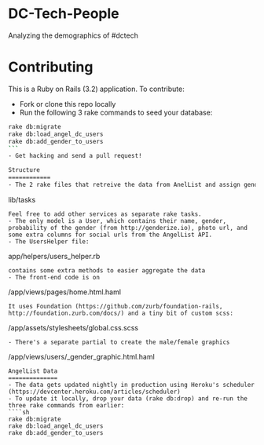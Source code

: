 DC-Tech-People
==============

Analyzing the demographics of #dctech

Contributing
============
This is a Ruby on Rails (3.2) application. To contribute:

- Fork or clone this repo locally
- Run the following 3 rake commands to seed your database:
````sh
rake db:migrate
rake db:load_angel_dc_users
rake db:add_gender_to_users
```
- Get hacking and send a pull request!

Structure
============
- The 2 rake files that retreive the data from AnelList and assign gender to names are in:
````
lib/tasks
````
Feel free to add other services as separate rake tasks.
- The only model is a User, which contains their name, gender, probability of the gender (from http://genderize.io), photo url, and some extra columns for social urls from the AngelList API.
- The UsersHelper file:
````
app/helpers/users_helper.rb
````
contains some extra methods to easier aggregate the data
- The front-end code is on
````
/app/views/pages/home.html.haml
````
It uses Foundation (https://github.com/zurb/foundation-rails, http://foundation.zurb.com/docs/) and a tiny bit of custom scss:
````
/app/assets/stylesheets/global.css.scss
````
- There's a separate partial to create the male/female graphics
````
/app/views/users/_gender_graphic.html.haml
````
AngelList Data
==============
- The data gets updated nightly in production using Heroku's scheduler (https://devcenter.heroku.com/articles/scheduler)
- To update it locally, drop your data (rake db:drop) and re-run the three rake commands from earlier:
````sh
rake db:migrate
rake db:load_angel_dc_users
rake db:add_gender_to_users
````